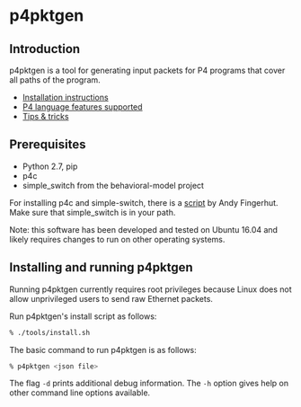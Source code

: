 # p4pktgen


## Introduction

p4pktgen is a tool for generating input packets for P4 programs that
cover all paths of the program.

* [Installation instructions](#installing-and-running-p4pktgen)
* [P4 language features supported](README-P4-language-features.md)
* [Tips & tricks](docs/tips-and-tricks.md)


## Prerequisites

- Python 2.7, pip
- p4c
- simple_switch from the behavioral-model project

For installing p4c and simple-switch, there is a
[script](https://github.com/jafingerhut/p4-guide/blob/master/bin/install-p4dev.sh)
by Andy Fingerhut.  Make sure that simple_switch is in your path.

Note: this software has been developed and tested on Ubuntu 16.04
and likely requires changes to run on other operating systems.


## Installing and running p4pktgen

Running p4pktgen currently requires root privileges because Linux
does not allow unprivileged users to send raw Ethernet packets.

Run p4pktgen's install script as follows:
```bash
% ./tools/install.sh
```

The basic command to run p4pktgen is as follows:

```bash
% p4pktgen <json file>
```

The flag `-d` prints additional debug information.  The `-h` option
gives help on other command line options available.
